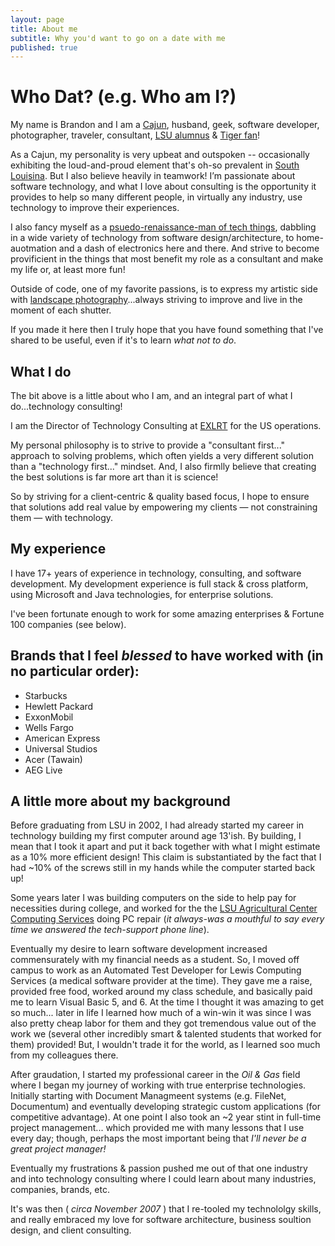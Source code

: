 ```yaml
---
layout: page
title: About me
subtitle: Why you'd want to go on a date with me
published: true
---
```


# Who Dat? (e.g. Who am I?)
My name is Brandon and I am a [Cajun](https://en.wikipedia.org/wiki/Cajuns), husband, geek, software developer, photographer, traveler, consultant, [LSU alumnus](https://www.lsu.edu/) & [Tiger fan](https://lsusports.net/)!

As a Cajun, my personality is very upbeat and outspoken -- occasionally exhibiting the loud-and-proud element that's oh-so prevalent in [South Louisina](http://www.louisianafolklife.org/LT/Articles_Essays/la_3_folk_reg.html#tab3). But I also believe heavily in teamwork! I’m passionate about software technology, and what I love about consulting is the opportunity it provides to help so many different people, in virtually any industry, use technology to improve their experiences.

I also fancy myself as a [psuedo-renaissance-man of tech things](https://www.dictionary.com/browse/renaissance-man), dabbling in a wide variety of technology from software design/architecture, to home-auotmation and a dash of electronics here and there. And strive to become provificient in the things that most benefit my role as a consultant and make my life or, at least more fun! 

Outside of code, one of my favorite passions, is to express my artistic side with [landscape photography](https://www.flickr.com/photos/77885066@N06/)...always striving to improve and live in the moment of each shutter.

If you made it here then I truly hope that you have found something that I've shared to be useful, even if it's to learn _what not to do_.

## What I do
The bit above is a little about who I am, and an integral part of what I do...technology consulting!

I am the Director of Technology Consulting at [EXLRT](http://www.exlrt.com) for the US operations. 

My personal philosophy is to strive to provide a "consultant first..." approach to solving problems, which often yields a very different solution than a "technology first..." mindset. And, I also firmlly believe that creating the best solutions is far more art than it is science! 

So by striving for a client-centric & quality based focus, I hope to ensure that solutions add real value by empowering my clients — not constraining them — with technology.

## My experience
I have 17+ years of experience in technology, consulting, and software development. My development experience is full stack & cross platform, using Microsoft and Java technologies, for enterprise solutions. 

I've been fortunate enough to work for some amazing enterprises & Fortune 100 companies (see below).  



## Brands that I feel _blessed_ to have worked with (in no particular order):
- Starbucks
- Hewlett Packard
- ExxonMobil
- Wells Fargo
- American Express
- Universal Studios
- Acer (Tawain)
- AEG Live


## A little more about my background
Before graduating from LSU in 2002, I had already started my career in technology building my first computer around age 13'ish.  By building, I mean that I took it apart and put it back together with what I might estimate as a 10% more efficient design! This claim is substantiated by the fact that I had ~10% of the screws still in my hands while the computer started back up!

Some years later I was building computers on the side to help pay for necessities during college, and worked for the the [LSU Agricultural Center Computing Services](https://www.lsuagcenter.com/portals/our_offices/departments/information-technology) doing PC repair (_it always-was a mouthful to say every time we answered the tech-support phone line_).  

Eventually my desire to learn software development increased commensurately with my financial needs as a student. So, I moved off campus to work as an Automated Test Developer for Lewis Computing Services (a medical software provider at the time). They gave me a raise, provided free food, worked around my class schedule, and basically paid me to learn Visual Basic 5, and 6. At the time I thought it was amazing to get so much... later in life I learned how much of a win-win it was since I was also pretty cheap labor for them and they got tremendous value out of the work we (several other incredibly smart & talented students that worked for them) provided!  But, I wouldn't trade it for the world, as I learned soo much from my colleagues there.

After graudation, I started my professional career in the _Oil & Gas_ field where I began my journey of working with true enterprise technologies. Initially starting with Document Managmeent systems (e.g. FileNet, Documentum) and eventually developing strategic custom applications (for competitive advantage). At one point I also took an ~2 year stint in full-time project management... which provided me with many lessons that I use every day; though, perhaps the most important being that _I'll never be a great project manager!_

Eventually my frustrations & passion pushed me out of that one industry and into technology consulting where I could learn about many industries, companies, brands, etc.

It's was then ( _circa November 2007_ ) that I re-tooled my technololgy skills, and really embraced my love for software architecture, business soultion design, and client consulting.

